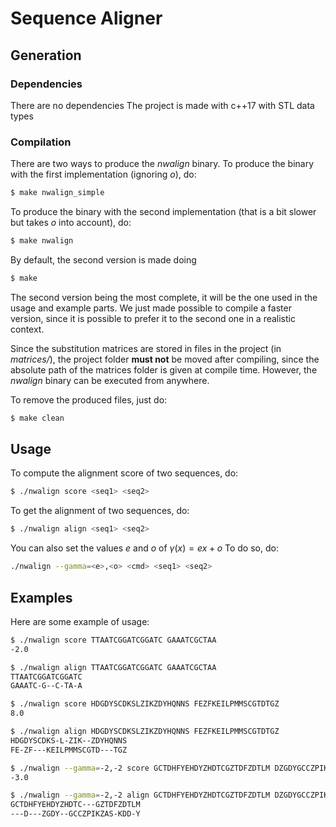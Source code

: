 # Sequence Aligner

## Generation

### Dependencies

There are no dependencies
The project is made with c++17 with STL data types

### Compilation



There are two ways to produce the _nwalign_ binary. To produce the binary with the first implementation (ignoring _o_), do:
```bash
$ make nwalign_simple
```
To produce the binary with the second implementation (that is a bit slower but takes _o_ into account), do:
```bash
$ make nwalign
```
By default, the second version is made doing
```bash
$ make
```
The second version being the most complete, it will be the one used in the usage and example parts. We just made possible to compile a faster version, since it is possible to prefer it to the second one in a realistic context.

Since the substitution matrices are stored in files in the project (in _matrices/_), the project folder **must not** be moved after compiling, since the absolute path of the matrices folder is given at compile time.
However, the _nwalign_ binary can be executed from anywhere.

To remove the produced files, just do:
```bash
$ make clean
```
## Usage

To compute the alignment score of two sequences, do:
```bash
$ ./nwalign score <seq1> <seq2>
```

To get the alignment of two sequences, do:
```bash
$ ./nwalign align <seq1> <seq2>
```

You can also set the values $e$ and $o$ of $\gamma(x) = ex + o$
To do so, do:
```bash
./nwalign --gamma=<e>,<o> <cmd> <seq1> <seq2>
```

## Examples

Here are some example of usage:

```bash
$ ./nwalign score TTAATCGGATCGGATC GAAATCGCTAA
-2.0
```

```bash
$ ./nwalign align TTAATCGGATCGGATC GAAATCGCTAA
TTAATCGGATCGGATC
GAAATC-G--C-TA-A
```

```bash
$ ./nwalign score HDGDYSCDKSLZIKZDYHQNNS FEZFKEILPMMSCGTDTGZ
8.0
```

```bash
$ ./nwalign align HDGDYSCDKSLZIKZDYHQNNS FEZFKEILPMMSCGTDTGZ
HDGDYSCDKS-L-ZIK--ZDYHQNNS
FE-ZF---KEILPMMSCGTD---TGZ
```

```bash
$ ./nwalign --gamma=-2,-2 score GCTDHFYEHDYZHDTCGZTDFZDTLM DZGDYGCCZPIKZASKDDY
-3.0
```

```bash
$ ./nwalign --gamma=-2,-2 align GCTDHFYEHDYZHDTCGZTDFZDTLM DZGDYGCCZPIKZASKDDY
GCTDHFYEHDYZHDTC---GZTDFZDTLM
---D---ZGDY--GCCZPIKZAS-KDD-Y
```
